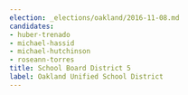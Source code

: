 ```yaml
---
election: _elections/oakland/2016-11-08.md
candidates:
- huber-trenado
- michael-hassid
- michael-hutchinson
- roseann-torres
title: School Board District 5
label: Oakland Unified School District
---
```

